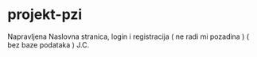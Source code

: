# projekt-pzi

Napravljena Naslovna stranica, login i registracija ( ne radi mi pozadina ) ( bez baze podataka )
J.C.

